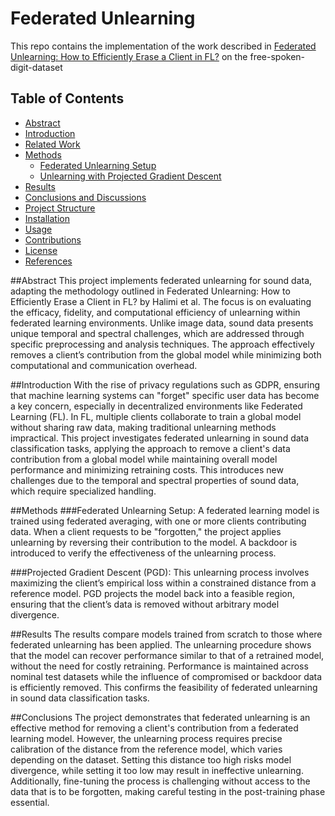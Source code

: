 # Federated Unlearning 
This repo contains the implementation of the work described in [Federated Unlearning: How to Efficiently Erase a Client in FL?](https://arxiv.org/pdf/2207.05521.pdf) on the free-spoken-digit-dataset

## Table of Contents

- [Abstract](#abstract)
- [Introduction](#introduction)
- [Related Work](#related-work)
- [Methods](#methods)
  - [Federated Unlearning Setup](#federated-unlearning-setup)
  - [Unlearning with Projected Gradient Descent](#unlearning-with-projected-gradient-descent)
- [Results](#results)
- [Conclusions and Discussions](#conclusions-and-discussions)
- [Project Structure](#project-structure)
- [Installation](#installation)
- [Usage](#usage)
- [Contributions](#contributions)
- [License](#license)
- [References](#references)

##Abstract
This project implements federated unlearning for sound data, adapting the methodology outlined in Federated Unlearning: How to Efficiently Erase a Client in FL? by Halimi et al. The focus is on evaluating the efficacy, fidelity, and computational efficiency of unlearning within federated learning environments. Unlike image data, sound data presents unique temporal and spectral challenges, which are addressed through specific preprocessing and analysis techniques. The approach effectively removes a client’s contribution from the global model while minimizing both computational and communication overhead.

##Introduction
With the rise of privacy regulations such as GDPR, ensuring that machine learning systems can "forget" specific user data has become a key concern, especially in decentralized environments like Federated Learning (FL). In FL, multiple clients collaborate to train a global model without sharing raw data, making traditional unlearning methods impractical. This project investigates federated unlearning in sound data classification tasks, applying the approach to remove a client's data contribution from a global model while maintaining overall model performance and minimizing retraining costs. This introduces new challenges due to the temporal and spectral properties of sound data, which require specialized handling.

##Methods
###Federated Unlearning Setup: A federated learning model is trained using federated averaging, with one or more clients contributing data. When a client requests to be "forgotten," the project applies unlearning by reversing their contribution to the model. A backdoor is introduced to verify the effectiveness of the unlearning process.

###Projected Gradient Descent (PGD): This unlearning process involves maximizing the client’s empirical loss within a constrained distance from a reference model. PGD projects the model back into a feasible region, ensuring that the client’s data is removed without arbitrary model divergence.

##Results
The results compare models trained from scratch to those where federated unlearning has been applied. The unlearning procedure shows that the model can recover performance similar to that of a retrained model, without the need for costly retraining. Performance is maintained across nominal test datasets while the influence of compromised or backdoor data is efficiently removed. This confirms the feasibility of federated unlearning in sound data classification tasks.

##Conclusions
The project demonstrates that federated unlearning is an effective method for removing a client's contribution from a federated learning model. However, the unlearning process requires precise calibration of the distance from the reference model, which varies depending on the dataset. Setting this distance too high risks model divergence, while setting it too low may result in ineffective unlearning. Additionally, fine-tuning the process is challenging without access to the data that is to be forgotten, making careful testing in the post-training phase essential.

